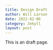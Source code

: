 ```yaml
---
title: Design Draft
author: Will Larson 
date: 2022-02-06
category: Jekyll
layout: post
---
```


This is an draft page.
